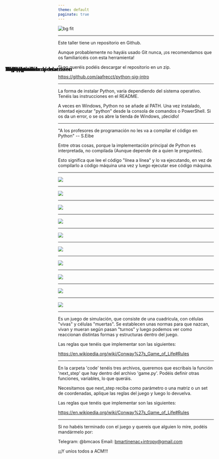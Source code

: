 ```yaml
---
theme: default
paginate: true
---
```


<style>
@import url('https://fonts.googleapis.com/css2?family=Zilla+Slab:wght@400;500;600&display=swap');
h1 {
    position: absolute !important;
    font-family: 'Zilla Slab', serif;
    font-size: 1.4em;
    top: 6%;
    left: 6%;
}
</style> 


![bg fit](./img/banner.svg)

---

# Introducción

Este taller tiene un repositorio en Github.

Aunque probablemente no hayáis usado Git nunca, ¡os recomendamos que os familiaricéis con esta herramienta!

Si no queréis podéis descargar el repositorio en un zip.

https://github.com/aafrecct/python-sig-intro

---

# Instalación

La forma de instalar Python, varía dependiendo del sistema operativo. Tenéis las instrucciones en el README.

A veces en Windows, Python no se añade al PATH. Una vez instalado, intentad ejecutar "python" desde la consola de comandos o PowerShell. Si os da un error, o se os abre la tienda de Windows, ¡decidlo!

---

# Interprete

"A los profesores de programación no les va a compilar el código en Python" -- S.Eibe

Entre otras cosas, porque la implementación principal de Python es interpretada, no compilada (Aunque depende de a quien le preguntes).

Esto significa que lee el código "línea a línea" y lo va ejecutando, en vez de compilarlo a código máquina una vez y luego ejecutar ese código máquina.

---

# Tipos

![](./img/types.svg)

---

# Hello World

![](./img/if-world.svg) 

---

# Listas

![](./img/for-world.svg) 

---

# Listas por comprehension

![](./img/list-comp.svg) 

---

# Represtación de matrizes
![](./img/matrix.svg)

---

# Diccionarios

![](./img/dict-games.svg) 

---

# Tuplas

![](./img/tuples-gens.svg) 

---

# Sets

![](./img/sets-linebreaks.svg) 

---

# Funciones
![](./img/functions.svg)

---

# PIP pip

![](./img/pip.svg)

---

# El juego de la vida

Es un juego de simulación, que consiste de una cuadricula, con células "vivas" y células "muertas".
Se establecen unas normas para que nazcan, vivan y mueran según pasan "turnos" y luego podemos ver como reaccionan distintas formas y estructuras dentro del juego.

Las reglas que tenéis que implementar son las siguientes:

https://en.wikipedia.org/wiki/Conway%27s_Game_of_Life#Rules

---

# El juego de la vida

En la carpeta 'code' tenéis tres archivos, queremos que escribais la función 'next_step' que hay dentro del archivo 'game.py'. Podéis definir otras funciones, variables, lo que queráis.

Necesitamos que next_step reciba como parámetro o una matriz o un set de coordenadas, aplique las reglas del juego y luego lo devuelva.

Las reglas que tenéis que implementar son las siguientes:

https://en.wikipedia.org/wiki/Conway%27s_Game_of_Life#Rules

---

# Contacto

Si no habéis terminado con el juego y quereis que alguien lo mire, podéis mandármelo por:

Telegram: @bmcaos
Email: bmartinenac+intropy@gmail.com

¡¡¡Y uníos todos a ACM!!! 
